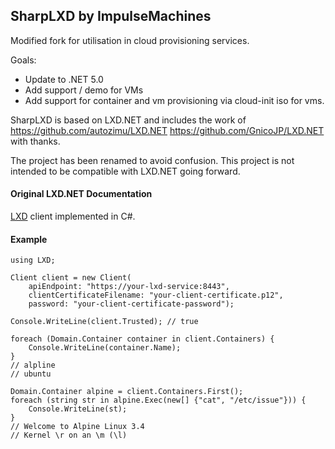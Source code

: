 ## SharpLXD by ImpulseMachines  
Modified fork for utilisation in cloud provisioning services.  

Goals:  
- Update to .NET 5.0
- Add support / demo for VMs  
- Add support for container and vm provisioning via cloud-init iso for vms.  

SharpLXD is based on LXD.NET and includes the work of https://github.com/autozimu/LXD.NET https://github.com/GnicoJP/LXD.NET with thanks.  

The project has been renamed to avoid confusion. This project is not intended to be compatible with LXD.NET going forward.  

#### Original LXD.NET Documentation
<!---
[![Build status](https://ci.appveyor.com/api/projects/status/d9hk73a1opdlhxp9?svg=true)](https://ci.appveyor.com/project/JunfengLi/lxd-net)
[![NuGet version](https://badge.fury.io/nu/lxd.svg)](https://www.nuget.org/packages/LXD)
-->
[LXD](http://www.ubuntu.com/cloud/lxd) client implemented in C#.

<!---
### Usage

This module is available as a [NuGet package](https://www.nuget.org/packages/LXD/). One can install it using NuGet Package Console window,

```
PM> Install-Package LXD
```
-->

#### Example

```CSharp
using LXD;

Client client = new Client(
    apiEndpoint: "https://your-lxd-service:8443",
    clientCertificateFilename: "your-client-certificate.p12",
    password: "your-client-certificate-password");

Console.WriteLine(client.Trusted); // true

foreach (Domain.Container container in client.Containers) {
    Console.WriteLine(container.Name);
}
// alpline
// ubuntu

Domain.Container alpine = client.Containers.First();
foreach (string str in alpine.Exec(new[] {"cat", "/etc/issue"})) {
    Console.WriteLine(st);
}
// Welcome to Alpine Linux 3.4
// Kernel \r on an \m (\l)
```
